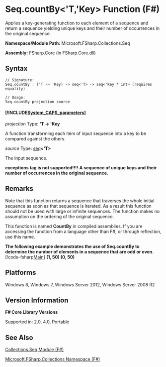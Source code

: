 # Seq.countBy<'T,'Key> Function (F#)

Applies a key-generating function to each element of a sequence and return a sequence yielding unique keys and their number of occurrences in the original sequence.

**Namespace/Module Path:** Microsoft.FSharp.Collections.Seq

**Assembly:** FSharp.Core (in FSharp.Core.dll)


## Syntax

```
// Signature:
Seq.countBy : ('T -> 'Key) -> seq<'T> -> seq<'Key * int> (requires equality)

// Usage:
Seq.countBy projection source
```

#### [!INCLUDE[System_CAPS_parameters](//System/Token/System_CAPS_parameters_md.md)]
*projection*
Type: **'T -&gt; 'Key**


A function transforming each item of input sequence into a key to be compared against the others.


*source*
Type: [seq](http://msdn.microsoft.com/en-us/library/2f0c87c6-8a0d-4d33-92a6-10d1d037ce75)**&lt;'T&gt;**


The input sequence.



**exceptions tag is not supported!!!!**
**A sequence of unique keys and their number of occurrences in the original sequence.**
## Remarks
Note that this function returns a sequence that traverses the whole initial sequence as soon as that sequence is iterated. As a result this function should not be used with large or infinite sequences. The function makes no assumption on the ordering of the original sequence.

This function is named **CountBy** in compiled assemblies. If you are accessing the function from a language other than F#, or through reflection, use this name.

**The following example demonstrates the use of Seq.countBy to determine the number of elements in a sequence that are odd or even.**
[!code-fsharp[Main](snippets/fssequences/snippet20.fs)]
**(1, 50) (0, 50)**
## Platforms
Windows 8, Windows 7, Windows Server 2012, Windows Server 2008 R2


## Version Information
**F# Core Library Versions**

Supported in: 2.0, 4.0, Portable




## See Also
[Collections.Seq Module &#40;F&#35;&#41;](Collections.Seq+Module+%28FSharp%29.md)

[Microsoft.FSharp.Collections Namespace &#40;F&#35;&#41;](Microsoft.FSharp.Collections+Namespace+%28FSharp%29.md)


